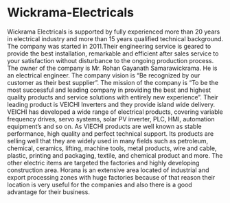 # Wickrama-Electricals
Wickrama Electricals is supported by fully experienced more than 20 years in electrical industry and more than 15 years qualified technical background. The company was started in 2011.Their engineering service is geared to provide the best installation, remarkable and efficient after sales service to your satisfaction without disturbance to the ongoing production process. The owner of the company is Mr. Rohan Gayanath Samarawickrama. He is an electrical engineer. The company vision is “Be recognized by our customer as their best supplier”.   The mission of the company is “To be the most successful and leading company in providing the best and highest quality products and service solutions with entirely new experience”. Their leading product is VEICHI Inverters and they provide island wide delivery. VEICHI has developed a wide range of electrical products, covering variable frequency drives, servo systems, solar PV inverter, PLC, HMI, automation equipment’s and so on. As VIECHI products are well known as stable performance, high quality and perfect technical support. Its products are selling well that they are widely used in many fields such as petroleum, chemical, ceramics, lifting, machine tools, metal products, wire and cable, plastic, printing and packaging, textile, and chemical product and more. The other electric items are targeted the factories and highly developing construction area. Horana is an extensive area located of industrial and export processing zones with huge factories because of that reason their location is very useful for the companies and also there is a good advantage for their business.
